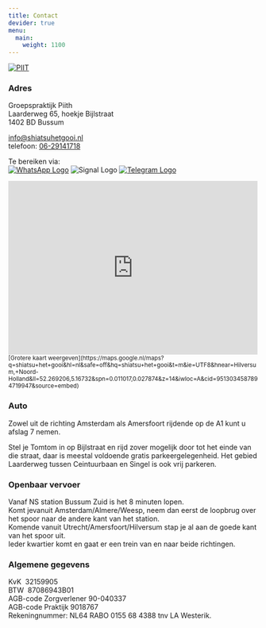 ```yaml
---
title: Contact
devider: true
menu:
  main:
    weight: 1100
---
```

[![PIIT](/uploads/piith-logo_medium.png#right)](http://piith.nl)

### Adres

Groepspraktijk Piith\
Laarderweg 65, hoekje Bijlstraat\
1402 BD Bussum

[info@shiatsuhetgooi.nl](mailto:info@shiatsuhetgooi.nl)\
telefoon: [06-29141718](tel:06-29141718)

Te bereiken via:  
[![WhatsApp Logo](/uploads/whatsapp.png "WhatsApp")](https://wa.me/31629141718) ![Signal Logo](/uploads/signal.png "Signal") [![Telegram Logo](/uploads/telegram.png "Telegram")](https://t.me/LunaWesterik)

<iframe src="https://maps.google.nl/maps?q=shiatsu+het+gooi&hl=nl&safe=off&hq=shiatsu+het+gooi&t=m&ie=UTF8&hnear=Hilversum,+Noord-Holland&ll=52.269206,5.16732&spn=0.011017,0.027874&z=14&iwloc=A&cid=9513034587894719947&output=embed" frameborder="0" marginwidth="0" marginheight="0" scrolling="no" width="502" height="350"></iframe>  
<small>[Grotere kaart weergeven](https://maps.google.nl/maps?q=shiatsu+het+gooi&hl=nl&safe=off&hq=shiatsu+het+gooi&t=m&ie=UTF8&hnear=Hilversum,+Noord-Holland&ll=52.269206,5.16732&spn=0.011017,0.027874&z=14&iwloc=A&cid=9513034587894719947&source=embed)</small>

### Auto

Zowel uit de richting Amsterdam als Amersfoort rijdende op de A1 kunt u afslag 7 nemen.

Stel je Tomtom in op Bijlstraat en rijd zover mogelijk door tot het einde van die straat, daar is meestal voldoende gratis parkeergelegenheid. Het gebied Laarderweg tussen Ceintuurbaan en Singel is ook vrij parkeren.

### Openbaar vervoer

Vanaf NS station Bussum Zuid is het 8 minuten lopen.\
Komt jevanuit Amsterdam/Almere/Weesp, neem dan eerst de loopbrug over het spoor naar de andere kant van het station.\
Komende vanuit Utrecht/Amersfoort/Hilversum stap je al aan de goede kant van het spoor uit.\
Ieder kwartier komt en gaat er een trein van en naar beide richtingen.

### Algemene gegevens

KvK  32159905\
BTW  87086943B01\
AGB-code Zorgverlener 90-040337\
AGB-code Praktijk 9018767\
Rekeningnummer: NL64 RABO 0155 68 4388 tnv LA Westerik.